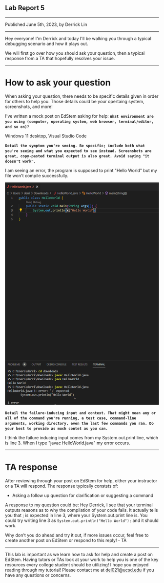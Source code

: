 ## **Lab Report 5**
---
Published June 5th, 2023, by Derrick Lin

---
Hey everyone! I'm Derrick and today I'll be walking you through a typical debugging scenario and how it plays out.

We will first go over how you should ask your question, then a typical response from a TA that hopefully resolves your issue.

---
# **How to ask your question**
When asking your question, there needs to be specific details given in order for others to help you. Those details could be your opertaing system, screenshots, and more!

I've written a mock post on EdStem asking for help:
**`What environment are you using (computer, operating system, web browser, terminal/editor, and so on)?`**

Windows 11 desktop, Visual Studio Code

**`Detail the symptom you're seeing. Be specific; include both what you're seeing and what you expected to see instead. Screenshots are great, copy-pasted terminal output is also great. Avoid saying "it doesn't work".`**

I am seeing an error, the program is supposed to print "Hello World" but my file won't compile successfully.

![Image](HelloWorldError.png)

**`Detail the failure-inducing input and context. That might mean any or all of the command you're running, a test case, command-line arguments, working directory, even the last few commands you ran. Do your best to provide as much contet as you can.`**

I think the failure inducing input comes from my System.out.print line, which is line 3. When I type "javac HelloWorld.java" my error occurs.

---
# **TA response**
After reviewing through your post on EdStem for help, either your instructor or a TA will respond. The response typically conststs of:
- Asking a follow up question for clarification or suggesting a command

A response to my question could be:
Hey Derrick, I see that your terminal outputs reasons as to why the compilation of your code fails. It actually tells you that ; is expected in line 3, where your System.out.print line is. You could try writing line 3 as
`System.out.println("Hello World");` and it should work. 

Why don't you do ahead and try it out, if more issues occur, feel free to create another post on EdStem or respond to this reply!
\- TA 

---

This lab is important as we learn how to ask for help and create a post on EdStem. Having tutors or TAs look at your work to help you is one of the key resources every college student should be utilizing! I hope you enjoyed reading through my tutorial! Please contact me at del021@ucsd.edu if you have any questions or concerns.

